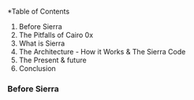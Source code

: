 *Table of Contents
 
1. Before Sierra
2. The Pitfalls of Cairo 0x
3. What is Sierra
4. The Architecture - How it Works & The Sierra Code
5. The Present & future
6. Conclusion

### Before Sierra
